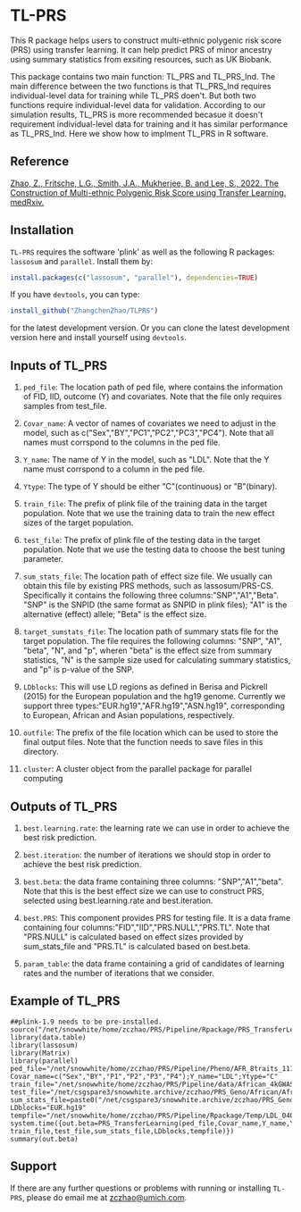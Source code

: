 # TL-PRS
This R package helps users to construct multi-ethnic polygenic risk score (PRS) using transfer learning. It can help predict PRS of minor ancestry using summary statistics from exsiting resources, such as UK Biobank.

This package contains two main function: TL_PRS and TL_PRS_Ind. The main difference between the two functions is that TL_PRS_Ind requires individual-level data for training while TL_PRS doen't. But both two functions require individual-level data for validation. According to our simulation results, TL_PRS is more recommended becasue it doesn't requirement individual-level data for training and it has similar performance as TL_PRS_Ind. Here we show how to implment TL_PRS in R software.

## Reference
[Zhao, Z., Fritsche, L.G., Smith, J.A., Mukherjee, B. and Lee, S., 2022. The Construction of Multi-ethnic Polygenic Risk Score using Transfer Learning. medRxiv.](https://www.medrxiv.org/content/10.1101/2022.03.08.22272114v1)

## Installation
`TL-PRS` requires the software 'plink' as well as the following R packages:  `lassosum` and `parallel`. Install them by: 

```r
install.packages(c("lassosum", "parallel"), dependencies=TRUE)
```

If you have `devtools`, you can type: 
```r
install_github("ZhangchenZhao/TLPRS")
```
for the latest development version. Or you can clone the latest development version here and install yourself using `devtools`. 

## Inputs of TL_PRS
1. `ped_file`:
The location path of ped file, where contains the information of FID, IID, outcome (Y) and covariates. Note that the file only requires samples from test_file.

2. `Covar_name`:
A vector of names of covariates we need to adjust in the model, such as c("Sex","BY","PC1","PC2","PC3","PC4"). Note that all names must corrspond to the columns in the ped file.

3. `Y_name`: 
The name of Y in the model, such as "LDL". Note that the Y name must corrspond to a column in the ped file.

4. `Ytype`: 
The type of Y should be either "C"(continuous) or "B"(binary).

5. `train_file`:
The prefix of plink file of the training data in the target population. Note that we use the training data to train the new effect sizes of the target population. 

6. `test_file`:
The prefix of plink file of the testing data in the target population. Note that we use the testing data to choose the best tuning parameter. 

7. `sum_stats_file`:
The location path of effect size file. We usually can obtain this file by existing PRS methods, such as lassosum/PRS-CS. Specifically it contains the following three columns:"SNP","A1","Beta". "SNP" is the SNPID (the same format as SNPID in plink files); "A1" is the alternative (effect) allele; "Beta" is the effect size. 

8. `target_sumstats_file`:
The location path of summary stats file for the target population. The file requires the following columns: "SNP", "A1", "beta", "N", and "p", wheren "beta" is the effect size from summary statistics, "N" is the sample size used for calculating summary statistics, and "p" is p-value of the SNP. 

9. `LDblocks`:
This will use LD regions as defined in Berisa and Pickrell (2015) for the European population and the hg19 genome. Currently we support three types:"EUR.hg19","AFR.hg19","ASN.hg19", corresponding to European, African and Asian populations, respectively.

10. `outfile`:
The prefix of the file location which can be used to store the final output files. Note that the function needs to save files in this directory.

11. `cluster`:
A cluster object from the parallel package for parallel computing

## Outputs of TL_PRS
1. `best.learning.rate`: 
the learning rate we can use in order to achieve the best risk prediction.

2. `best.iteration`: 
the number of iterations we should stop in order to achieve the best risk prediction.

3. `best.beta`: 
the data frame containing three columns: "SNP","A1","beta". Note that this is the best effect size we can use to construct PRS, selected using best.learning.rate and best.iteration.  

4. `best.PRS`: 
This component provides PRS for testing file. It is a data frame containing four columns:"FID","IID","PRS.NULL","PRS.TL". Note that "PRS.NULL" is calculated based on effect sizes provided by sum_stats_file and "PRS.TL" is calculated based on best.beta. 

5. `param_table`: 
the data frame containing a grid of candidates of learning rates and the number of iterations that we consider. 


## Example of TL_PRS 

```
##plink-1.9 needs to be pre-installed.
source("/net/snowwhite/home/zczhao/PRS/Pipeline/Rpackage/PRS_TransferLearning.R")
library(data.table)
library(lassosum)
library(Matrix)
library(parallel)
ped_file="/net/snowwhite/home/zczhao/PRS/Pipeline/Pheno/AFR_8traits_1113.ped";
Covar_name=c("Sex","BY","P1","P2","P3","P4");Y_name="LDL";Ytype="C"
train_file="/net/snowwhite/home/zczhao/PRS/Pipeline/data/African_4kGWAS_plink"
test_file="/net/csgspare3/snowwhite.archive/zczhao/PRS_Geno/African/African_2ktrain_plink"
sum_stats_file=paste0("/net/csgspare3/snowwhite.archive/zczhao/PRS_Geno/Method1/Training/out_","lassosum","_","AFR_5k","_","LDL","_","eur",".txt")
LDblocks="EUR.hg19"
tempfile="/net/snowwhite/home/zczhao/PRS/Pipeline/Rpackage/Temp/LDL_0408_"
system.time({out.beta=PRS_TransferLearning(ped_file,Covar_name,Y_name,Ytype, train_file,test_file,sum_stats_file,LDblocks,tempfile)})
summary(out.beta)
```

## Support
If there are any further questions or problems with running or installing `TL-PRS`, please do email me at <zczhao@umich.com>. 
